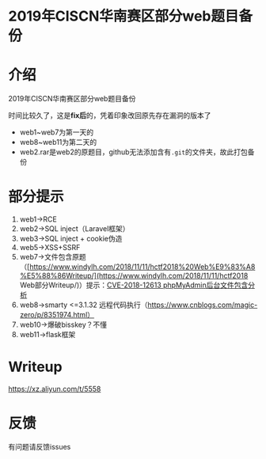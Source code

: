 # 2019年CISCN华南赛区部分web题目备份


# 介绍

2019年CISCN华南赛区部分web题目备份

时间比较久了，这是**fix后**的，凭着印象改回原先存在漏洞的版本了

- web1~web7为第一天的
- web8~web11为第二天的
- web2.rar是web2的原题目，github无法添加含有`.git`的文件夹，故此打包备份

# 部分提示

1. web1->RCE
2. web2->SQL inject（Laravel框架）
3. web3->SQL inject + cookie伪造
4. web5->XSS+SSRF
5. web7->文件包含原题（[https://www.windylh.com/2018/11/11/hctf2018%20Web%E9%83%A8%E5%88%86Writeup/](https://www.windylh.com/2018/11/11/hctf2018 Web部分Writeup/)）提示：[CVE-2018-12613 phpMyAdmin后台文件包含分析](http://seaii-blog.com/index.php/2018/07/03/84.html)
6. web8->smarty <=3.1.32 远程代码执行（https://www.cnblogs.com/magic-zero/p/8351974.html）
7. web10->爆破bisskey？不懂
8. web11->flask框架

# Writeup

https://xz.aliyun.com/t/5558

# 反馈

有问题请反馈issues
